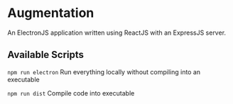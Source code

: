 # Augmentation
An ElectronJS application written using ReactJS with an ExpressJS server.

## Available Scripts
`npm run electron`
Run everything locally without compiling into an executable

`npm run dist`
Compile code into executable
